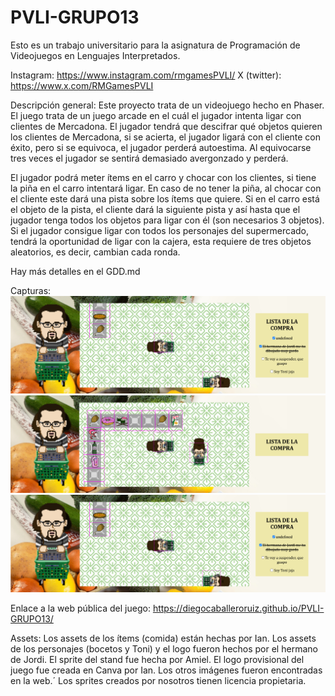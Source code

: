 # PVLI-GRUPO13

Esto es un trabajo universitario para la asignatura de Programación de Videojuegos en Lenguajes Interpretados.

Instagram: https://www.instagram.com/rmgamesPVLI/
X (twitter): https://www.x.com/RMGamesPVLI

Descripción general:
Este proyecto trata de un videojuego hecho en Phaser. El juego trata de un juego arcade en el cuál el jugador intenta ligar con clientes de Mercadona. El jugador tendrá que descifrar qué objetos quieren los clientes de Mercadona, si se acierta, el jugador ligará con el cliente con éxito, pero si se equivoca, el jugador perderá autoestima. Al equivocarse tres veces el jugador se sentirá demasiado avergonzado y perderá. 

El jugador podrá meter ítems en el carro y chocar con los clientes, si tiene la piña en el carro intentará ligar. En caso de no tener la piña, al chocar con el cliente este dará una pista sobre los ítems que quiere. Si en el carro está el objeto de la pista, el cliente dará la siguiente pista y así hasta que el jugador tenga todos los objetos para ligar con él (son necesarios 3 objetos).  Si el jugador consigue ligar con todos los personajes del supermercado, tendrá la oportunidad de ligar con la cajera, esta requiere de tres objetos aleatorios, es decir, cambian cada ronda. 

Hay más detalles en el GDD.md

Capturas: 
![alt text](assets/Markdown/CapturaJuego2-2.png)
![alt text](assets/Markdown/CapturaJuego1-1.png)
![alt text](assets/Markdown/CapturaJuego2-1.png)

Enlace a la web pública del juego: https://diegocaballeroruiz.github.io/PVLI-GRUPO13/

Assets:
Los assets de los ítems (comida) están hechas por Ian.
Los assets de los personajes (bocetos y Toni) y el logo fueron hechos por el hermano de Jordi.
El sprite del stand fue hecha por Amiel.
El logo provisional del juego fue creada en Canva por Ian.
Los otros imágenes fueron encontradas en la web.´
Los sprites creados por nosotros tienen licencia propietaria.